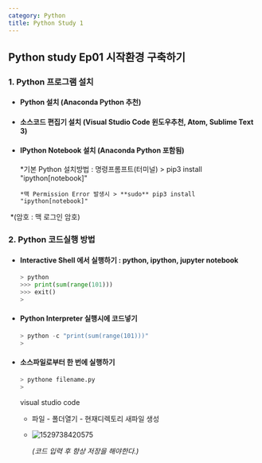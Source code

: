 ```yaml
---
category: Python
title: Python Study 1
---
```


## Python study Ep01 시작환경 구축하기

### 1. Python 프로그램 설치

- #### Python 설치 (Anaconda Python 추천)

- #### 소스코드 편집기 설치 (Visual Studio Code 윈도우추천, Atom, Sublime Text 3)

- #### IPython Notebook 설치 (Anaconda Python 포함됨)

  *기본 Python 설치방법 : 명령프롬프트(터미널) > pip3 install "ipython[notebook]"

  ```
  *맥 Permission Error 발생시 > **sudo** pip3 install "ipython[notebook]"
  ```

​          *(암호 : 맥 로그인 암호)

### 2. Python 코드실행 방법

- #### Interactive Shell 에서 실행하기 : python, ipython, jupyter notebook

  ```python
  > python
  >>> print(sum(range(101)))
  >>> exit()
  >
  ```

- #### Python Interpreter 실행시에 코드넣기

  ```python
  > python -c "print(sum(range(101)))"
  >
  ```

- #### 소스파일로부터 한 번에 실행하기

  ```python
  > pythone filename.py
  >
  ```

  visual studio code

  - 파일 - 폴더열기 - 현재디렉토리 새파일 생성

  - ![1529738420575](C:\Users\YANGUK\desktop\study\github\img\Ep01_1.png)

    *(코드 입력 후 항상 저장을 해야한다.)*
